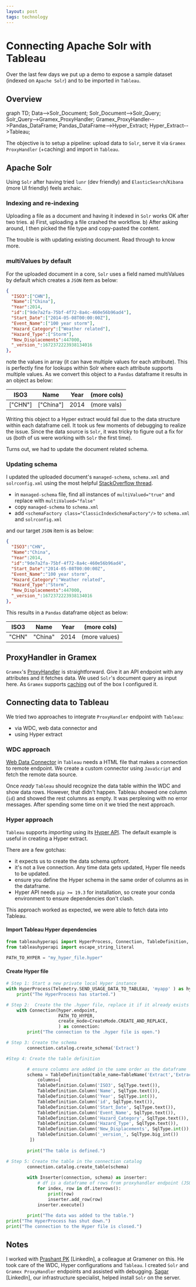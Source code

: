 ```yaml
---
layout: post
tags: technology
---
```


# Connecting Apache Solr with Tableau

Over the last few days we put up a demo to expose a sample dataset (indexed on `Apache Solr`) and to be imported in `Tableau`.

<script src="https://cdnjs.cloudflare.com/ajax/libs/mermaid/8.6.0/mermaid.min.js"></script>

## Overview

<div class="mermaid">
  graph TD;
      Data-->Solr_Document;
      Solr_Document-->Solr_Query;
      Solr_Query-->Gramex_ProxyHandler;
      Gramex_ProxyHandler-->Pandas_DataFrame;
      Pandas_DataFrame-->Hyper_Extract;
      Hyper_Extract-->Tableau;
</div>

The objective is to setup a pipeline: upload data to `Solr`, serve it via `Gramex ProxyHandler` (+caching) and import in `Tableau`. 

## Apache Solr
Using `Solr` after having tried `lunr` (dev friendly) and `ElasticSearch`/`Kibana` (more UI friendly) feels archaic.

### Indexing and re-indexing
Uploading a file as a document and having it indexed in `Solr` works OK after two tries. a) First, uploading a file crashed the workflow. b) After asking around, I then picked the file type and copy-pasted the content. 

The trouble is with updating existing document. Read through to know more.

### multiValues by default
For the uploaded document in a core, `Solr` uses a field named multiValues by default which creates a `JSON` item as below:

```json
{
  "ISO3":["CHN"],
  "Name":["China"],
  "Year":2014,
  "id":["9de7a2fa-75bf-4f72-8a4c-460e56b96ad4"],
  "Start_Date":["2014-05-08T00:00:00Z"],
  "Event_Name":["100 year storm"],
  "Hazard_Category":["Weather related"],
  "Hazard_Type":["Storm"],
  "New_Displacements":447000,
  "_version_":1672372223938134016
},
```

note the values in array (it can have multiple values for each attribute). This is perfectly fine for lookups within Solr where each attribute supports multiple values. As we convert this object to a `Pandas` dataframe it results in an object as below:

| ISO3 | Name | Year | (more cols) |
| --- | --- | --- | --- |
| ["CHN"] | ["China"] | 2014 | (more vals) |

Writing this object to a Hyper extract would fail due to the data structure within each dataframe cell. It took us few moments of debugging to realize the issue. Since the data source is `Solr`, it was tricky to figure out a fix for us (both of us were working with `Solr` the first time).

Turns out, we had to update the document related schema. 

### Updating schema

I updated the uploaded document's `managed-schema`, `schema.xml` and `solrconfig.xml` using the most helpful [StackOverflow thread](https://stackoverflow.com/questions/44281922/how-to-turn-off-multivalue-in-solr).

- in `managed-schema` file, find all instances of `multiValued="true"` and replace with `multiValued="false"`
- copy `managed-schema` to `schema.xml`
- add `<schemaFactory class="ClassicIndexSchemaFactory"/>` to `schema.xml` and `solrconfig.xml`

and our target `JSON` item is as below:

```json
{
  "ISO3":"CHN",
  "Name":"China",
  "Year":2014,
  "id":"9de7a2fa-75bf-4f72-8a4c-460e56b96ad4",
  "Start_Date":"2014-05-08T00:00:00Z",
  "Event_Name":"100 year storm",
  "Hazard_Category":"Weather related",
  "Hazard_Type":"Storm",
  "New_Displacements":447000,
  "_version_":1672372223938134016
},
```

This results in a `Pandas` dataframe object as below:

| ISO3 | Name | Year | (more cols) |
| --- | --- | --- | --- |
| "CHN" | "China" | 2014 | (more values) |

## ProxyHandler in Gramex

`Gramex`'s [ProxyHandler](https://learn.gramener.com/guide/proxyhandler/) is straightforward. Give it an API endpoint with any attributes and it fetches data. We used `Solr`'s document query as input here. As `Gramex` supports [caching](https://learn.gramener.com/guide/cache/) out of the box I configured it.

## Connecting data to Tableau

We tried two approaches to integrate `ProxyHandler` endpoint with `Tableau`:

- via WDC, web data connector and
- using Hyper extract

### WDC approach

[Web Data Connector](https://help.tableau.com/current/pro/desktop/en-us/examples_web_data_connector.htm) in `Tableau` needs a HTML file that makes a connection to remote endpoint. We create a custom connector using `JavaScript` and fetch the remote data source.

Once *ready* `Tableau` should recognize the data table within the WDC and show data rows. However, that didn't happen. Tableau showed one column (`id`) and showed the rest columns as empty. It was perplexing with no error messages. After spending some time on it we tried the next approach.

### Hyper approach

`Tableau` supports *importing* using its [Hyper API](https://help.tableau.com/current/api/hyper_api/en-us/docs/hyper_api_create_update.html). The default example is useful in creating a Hyper extract.

There are a few gotchas:

- it expects us to create the data schema upfront.
- it's not a live connection. Any time data gets updated, Hyper file needs to be updated.
- ensure you define the Hyper schema in the same order of columns as in the dataframe.
- Hyper API needs `pip >= 19.3` for installation, so create your conda environment to ensure dependencies don't clash.

This approach worked as expected, we were able to fetch data into Tableau.

#### Import Tableau Hyper dependencies
```py
from tableauhyperapi import HyperProcess, Connection, TableDefinition, SqlType, Telemetry, Inserter, CreateMode, TableName
from tableauhyperapi import escape_string_literal

PATH_TO_HYPER = "my_hyper_file.hyper"
```

#### Create Hyper file

```py
# Step 1: Start a new private local Hyper instance
with HyperProcess(Telemetry.SEND_USAGE_DATA_TO_TABLEAU, 'myapp' ) as hyper:
    print("The HyperProcess has started.")

# Step 2:  Create the the .hyper file, replace it if it already exists
    with Connection(hyper.endpoint,
                    PATH_TO_HYPER,
                    create_mode=CreateMode.CREATE_AND_REPLACE,
                    ) as connection:
        print("The connection to the .hyper file is open.")

# Step 3: Create the schema
        connection.catalog.create_schema('Extract')

#Step 4: Create the table definition

        # ensure columns are added in the same order as the dataframe
        schema = TableDefinition(table_name=TableName('Extract','Extract'),
            columns=[
            TableDefinition.Column('ISO3', SqlType.text()),
            TableDefinition.Column('Name', SqlType.text()),
            TableDefinition.Column('Year', SqlType.int()),
            TableDefinition.Column('id', SqlType.text()),
            TableDefinition.Column('Start_Date', SqlType.text()),
            TableDefinition.Column('Event_Name', SqlType.text()),
            TableDefinition.Column('Hazard_Category', SqlType.text()),
            TableDefinition.Column('Hazard_Type', SqlType.text()),
            TableDefinition.Column('New_Displacements', SqlType.int()),
            TableDefinition.Column('_version_', SqlType.big_int())
         ])
    
        print("The table is defined.")

# Step 5: Create the table in the connection catalog
        connection.catalog.create_table(schema)
        
        with Inserter(connection, schema) as inserter:
            # df is a dataframe of rows from proxyhandler endpoint (JSON)
            for index, row in df.iterrows():
                print(row)
                inserter.add_row(row)
            inserter.execute()
            
        print("The data was added to the table.")
print("The HyperProcess has shut down.")
print("The connection to the Hyper file is closed.")
```

## Notes

I worked with [Prashant PK](https://www.linkedin.com/in/prashant-kuruamparambatta-16404849/) [LinkedIn], a colleague at Gramener on this. He took care of the WDC, Hyper configurations and `Tableau`. I created `Solr` and `Gramex ProxyHandler` endpoints and assisted with debugging. [Sagar](https://www.linkedin.com/in/sagar-yellina-4356368b/) [LinkedIn], our infrastructure specialist, helped install `Solr` on the server.


